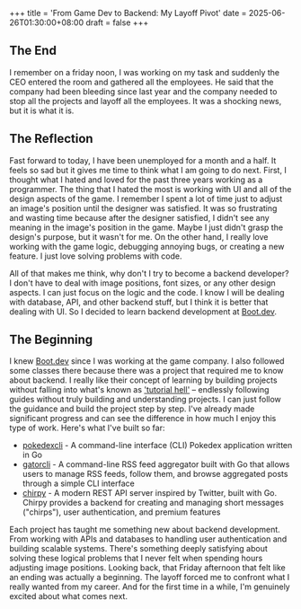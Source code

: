 +++
title = 'From Game Dev to Backend: My Layoff Pivot'
date = 2025-06-26T01:30:00+08:00
draft = false
+++
## The End

I remember on a friday noon, I was working on my task and suddenly the CEO entered the room and gathered all the employees. He said that the company had been bleeding since last year and the company needed to stop all the projects and layoff all the employees. It was a shocking news, but it is what it is.

## The Reflection

Fast forward to today, I have been unemployed for a month and a half. It feels so sad but it gives me time to think what I am going to do next. First, I thought what I hated and loved for the past three years working as a programmer. The thing that I hated the most is working with UI and all of the design aspects of the game. I remember I spent a lot of time just to adjust an image's position until the designer was satisfied. It was so frustrating and wasting time because after the designer satisfied, I didn't see any meaning in the image's position in the game. Maybe I just didn't grasp the design's purpose, but it wasn't for me. On the other hand, I really love working with the game logic, debugging annoying bugs, or creating a new feature. I just love solving problems with code.

All of that makes me think, why don't I try to become a backend developer? I don't have to deal with image positions, font sizes, or any other design aspects. I can just focus on the logic and the code. I know I will be dealing with database, API, and other backend stuff, but I think it is better that dealing with UI. So I decided to learn backend development at [Boot.dev](https://www.boot.dev).

## The Beginning

I knew [Boot.dev](https://www.boot.dev) since I was working at the game company. I also followed some classes there because there was a project that required me to know about backend. I really like their concept of learning by building projects without falling into what's known as ['tutorial hell'](https://www.reddit.com/r/learnprogramming/comments/qrlx5m/what_exactly_is_tutorial_hell/) – endlessly following guides without truly building and understanding projects. I can just follow the guidance and build the project step by step. I've already made significant progress and can see the difference in how much I enjoy this type of work. Here's what I've built so far:

- [pokedexcli](https://github.com/babanini95/pokedexcli) - A command-line interface (CLI) Pokedex application written in Go
- [gatorcli](https://github.com/babanini95/gatorcli) - A command-line RSS feed aggregator built with Go that allows users to manage RSS feeds, follow them, and browse aggregated posts through a simple CLI interface
- [chirpy](https://github.com/babanini95/chirpy) - A modern REST API server inspired by Twitter, built with Go. Chirpy provides a backend for creating and managing short messages ("chirps"), user authentication, and premium features

Each project has taught me something new about backend development. From working with APIs and databases to handling user authentication and building scalable systems. There's something deeply satisfying about solving these logical problems that I never felt when spending hours adjusting image positions. Looking back, that Friday afternoon that felt like an ending was actually a beginning. The layoff forced me to confront what I really wanted from my career. And for the first time in a while, I'm genuinely excited about what comes next.
